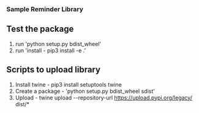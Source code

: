 ### Sample Reminder Library

## Test the package

1. run 'python setup.py bdist_wheel'
2. run 'install - pip3 install -e .'

## Scripts to upload library

1. Install twine - pip3 install setuptools twine
2. Create a package - 'python setup.py bdist_wheel sdist'
3. Upload - twine upload --repository-url https://upload.pypi.org/legacy/ dist/*   

